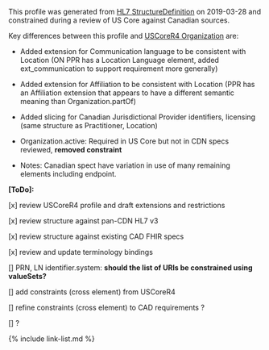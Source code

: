 <!--- Text entered into this file will appear at the top of the profiles page before the Formal Views of the profile content. -->

This profile was generated from [HL7 StructureDefinition](https://www.hl7.org/fhir/organization.profile.json) on 2019-03-28 and constrained during a review of US Core against Canadian sources.

Key differences between this profile and [USCoreR4 Organization](https://build.fhir.org/ig/HL7/US-Core-R4/StructureDefinition-us-core-organization.html) are:
- Added extension for Communication language to be consistent with Location (ON PPR has a Location Language element, added ext_communication to support requirement more generally)
- Added extension for Affiliation to be consistent with Location (PPR has an Affiliation extension that appears to have a different semantic meaning than Organization.partOf)
- Added slicing for Canadian Jurisdictional Provider identifiers, licensing (same structure as Practitioner, Location)
- Organization.active: Required in US Core but not in CDN specs reviewed, **removed constraint**

- Notes: Canadian spect have variation in use of many remaining elements including endpoint.

**[ToDo]:**

[x] review USCoreR4 profile and draft extensions and restrictions

[x] review structure against pan-CDN HL7 v3

[x] review structure against existing CAD FHIR specs

[x] review and update terminology bindings

[] PRN, LN identifier.system: **should the list of URIs be constrained using valueSets?**

[] add constraints (cross element) from USCoreR4

[] refine constraints (cross element) to CAD requirements ?

[] ?

{% include link-list.md %}
